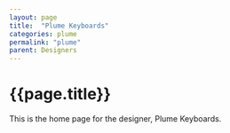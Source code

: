 ```yaml
---
layout: page
title:  "Plume Keyboards"
categories: plume
permalink: "plume"
parent: Designers
---
```

# {{page.title}}

This is the home page for the designer, Plume Keyboards.
